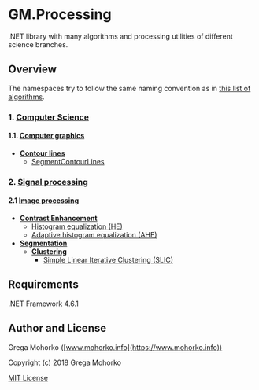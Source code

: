 # GM.Processing
.NET library with many algorithms and processing utilities of different science branches.

## Overview

The namespaces try to follow the same naming convention as in [this list of algorithms](https://en.wikipedia.org/wiki/List_of_algorithms).

### 1. [Computer Science](src/GM.Processing/GM.Processing/ComputerScience)
#### 1.1. [Computer graphics](src/GM.Processing/GM.Processing/ComputerScience/ComputerGraphics)
- [**Contour lines**](src/GM.Processing/GM.Processing/ComputerScience/ComputerGraphics/ContourLines)
  - [SegmentContourLines](src/GM.Processing/GM.Processing/ComputerScience/ComputerGraphics/ContourLines/SegmentContourLines.md)
### 2. [Signal processing](src/GM.Processing/GM.Processing/Signal)
 #### 2.1 [Image processing](src/GM.Processing/GM.Processing/Signal/Image)
- [**Contrast Enhancement**](src/GM.Processing/GM.Processing/Signal/Image/ContrastEnhancement)
  - [Histogram equalization (HE)](src/GM.Processing/GM.Processing/Signal/Image/ContrastEnhancement/HistogramEqualization.md)
  - [Adaptive histogram equalization (AHE)](src/GM.Processing/GM.Processing/Signal/Image/ContrastEnhancement/AdaptiveHistogramEqualization.md)
- [**Segmentation**](src/GM.Processing/GM.Processing/Signal/Image/Segmentation)
  - [**Clustering**](src/GM.Processing/GM.Processing/Signal/Image/Segmentation/Clustering)
    - [Simple Linear Iterative Clustering (SLIC)](src/GM.Processing/GM.Processing/Signal/Image/Segmentation/Clustering/SLIC.md)

## Requirements
.NET Framework 4.6.1

## Author and License
Grega Mohorko ([www.mohorko.info](https://www.mohorko.info))

Copyright (c) 2018 Grega Mohorko

[MIT License](./LICENSE)
